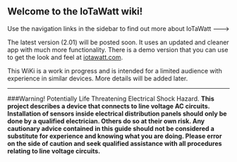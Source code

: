 ## Welcome to the IoTaWatt wiki!

Use the navigation links in the sidebar to find out more about IoTaWatt --->

The latest version (2.01) will be posted soon.  It uses an updated and cleaner app with much more functionality.  There is a demo version that you can use to get the look and feel at [iotawatt.com](http://iotawatt.com).

This WiKi is a work in progress and is intended for a limited audience with experience in similar devices.  More details will be added later.


***


###Warning! Potentially Life Threatening Electrical Shock Hazard.
**This project describes a device that connects to line voltage AC circuits. Installation of sensors inside electrical distribution panels should only be done by a qualified electrician.  Others do so at their own risk. Any cautionary advice contained in this guide should not be considered a substitute for experience and knowing what you are doing. Please error on the side of caution and seek qualified assistance with all procedures relating to line voltage circuits.**

